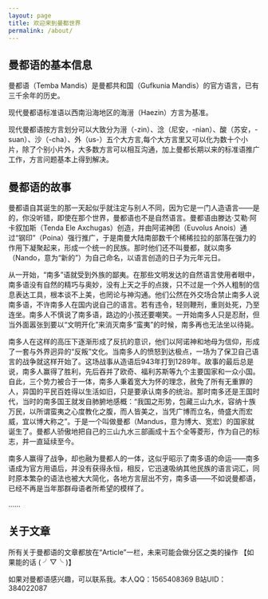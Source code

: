 ```yaml
---
layout: page
title: 欢迎来到曼都世界
permalink: /about/
---
```

## 曼都语的基本信息

曼都语（Temba Mandis）是曼都共和国（Gufkunia Mandis）的官方语言，已有三千余年的历史。

现代曼都语标准语以西南沿海地区的海溍（Haezin）方言为基准。

现代曼都语按方言划分可以大致分为溍（-zin）、淰（尼安，-nian）、酸（苏安，-suan）、沙（-cha）、外（us-）五个大方言,每个大方言里又可以化为数十个小片，除了个别小片外，大多数方言可以相互沟通，加上曼都长期以来的标准语推广工作，方言问题基本上得到解决。

## 曼都语的故事

曼都语自其诞生的那一天起似乎就注定与别人不同，因为它是一门人造语言——是的，你没听错，即使在那个世界，曼都语也不是自然语言。曼都语由滕达·艾勒·阿卡叙加斯（Tenda Ele Axchugas）创造，并由阿诺神团（Euvolus Anois）通过“钢印”（Poina）强行推广，于是南曼大陆南部数千个稀稀拉拉的部落在强力的作用下凝聚起来，形成一个统一的民族。那时他们还不叫曼都，就以南多（Nando，意为“新的”）为自己命名，以语言创造的日子为元年元日。

从一开始，“南多”语就受到外族的鄙夷。在那些文明发达的自然语言使用者眼中，南多语没有自然的精巧与奥妙，没有上天之手的点拨，只不过是一个外人粗制的信息表达工具，根本谈不上美，也罔论与神沟通。他们公然在外交场合禁止南多人说南多语，不许南多人在国内说自己的语言。若有违令，轻则鞭刑，重则处死，乃至连坐。南多人不慎说了南多语，路边的小孩还要嘲笑。一开始南多人只是忍耐，但当外面嚣张到要以“文明开化”来消灭南多“蛮夷”的时候，南多再也无法坐以待毙。

南多人在这样的高压下逐渐形成了反抗的意识，他们以阿诺神和地母为信仰，形成了一套与外界迥异的“反叛”文化。当南多人的愤怒到达极点，一场为了保卫自己语言的战争就这样开始了。这场战事从造语后943年打到1289年。故事的最后总是说，南多人赢得了胜利，先后吞并了欧奇、福利苏斯等九个主要国家和一众小国。自此，三个势力被合于一体，南多人秉着宽大为怀的理念，赦免了所有无重罪的人，异国的平民百姓得以生活如旧，只是要承认南多的统治。那时南多还是王国时代，当时的南多国王就发自肺腑地感概：“我国之形势，包藏三山九水，容纳十族万民，以所谓蛮夷之心度教化之腹，而人皆美之，当凭广博而立名，倚盛大而宏威，宜以博大称之”。于是一个叫做曼都（Mandus，意为博大、宽宏）的国家就诞生了。曼都人骄傲地把自己的三山九水三部画成十五个全等菱形，作为自己的标志，并一直延续至今。

南多人赢得了战争，却也融为曼都人的一体，这似乎昭示了南多语的命运——南多语成为官方用语后，并没有获得永恒，相反，它迅速吸纳其他民族的语言词汇，同时原本繁杂的语法也被大大简化，各地方言层出不穷，南多语——不如说曼都语，已经不再是当年那群母语者所希望的模样了。

……

## 关于文章

所有关于曼都语的文章都放在“Article”一栏，未来可能会做分区之类的操作
【如果能的话 ( ╯▽╰ )】

如果对曼都语感兴趣，可以联系我。本人QQ：1565408369  B站UID：384022087
